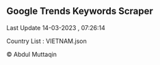 

## Google Trends Keywords Scraper 
 
Last Update 14-03-2023 , 07:26:14

Country List :
VIETNAM.json



© Abdul Muttaqin 
